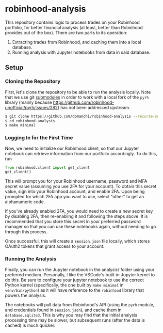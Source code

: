 # robinhood-analysis

This repository contains logic to process trades on your Robinhood portfolio, for better
financial analysis (at least, better than Robinhood provides out of the box). There are
two parts to its operation:

1. Extracting trades from Robinhood, and caching them into a local database.
2. Running analysis with Jupyter notebooks from data in said database.

## Setup

### Cloning the Repository

First, let's clone the repository to be able to run the analysis locally. Note that we use
git [submodules](https://git-scm.com/book/en/v2/Git-Tools-Submodules) in order to work with
a local fork of the `pyrh` library (mainly because
https://github.com/robinhood-unofficial/pyrh/issues/282) has not been addressed upstream.

```bash
$ git clone https://github.com/domanchi/robinhood-analysis --recurse-submodules
$ cd robinhood-analysis
$ make minimal
```

### Logging In for the First Time

Now, we need to initialize our Robinhood client, so that our Jupyter notebook can retrieve
information from our portfolio accordingly. To do this, run

```python
from robinhood.client import get_client
get_client()
```

This will prompt you for your Robinhood username, password and MFA secret value (assuming
you use 2FA for your account). To obtain this secret value, sign into your Robinhood account,
and enable 2FA. Upon being prompted for which 2FA app you want to use, select "other" to
get an alphanumeric code.

If you've already enabled 2FA, you would need to create a new secret key by disabling 2FA,
then re-enabling it and following the steps above. It is recommended that you store this
secret in your preferred password manager so that you can use these notebooks again, without
needing to go through this process.

Once successful, this will create a `session.json` file locally, which stores OAuth2 tokens
that grant access to your account.

### Running the Analysis

Finally, you can run the Jupyter notebook in the analysis/ folder using your preferred
medium. Personally, I like the VSCode's built-in Jupyter kernel to do this. Be sure to
configure your jupyter notebook to use the correct Python kernel (specifically, the
one built by `make minimal` in `venv/bin/python`) as it will have reference to the
`robinhood` library that powers the analysis.

The notebooks will pull data from Robinhood's API (using the `pyrh` module, and credentials
found in `session.json`), and cache them in `database.sqlite3`. This is why you may find that
the initial analysis processing time may be slower, but subsequent runs (after the data is
cached) is much quicker.
